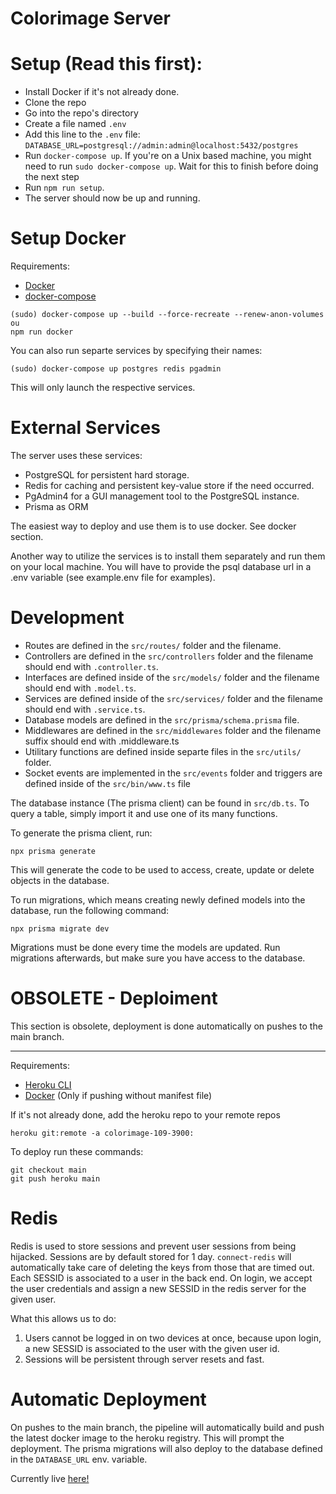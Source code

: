 # Colorimage Server

# Setup (Read this first):

- Install Docker if it's not already done.
- Clone the repo
- Go into the repo's directory
- Create a file named `.env`
- Add this line to the `.env` file: `DATABASE_URL=postgresql://admin:admin@localhost:5432/postgres`
- Run `docker-compose up`. If you're on a Unix based machine, you might need to run `sudo docker-compose up`. Wait for this to finish before doing the next step
- Run `npm run setup`.
- The server should now be up and running. 

# Setup Docker

Requirements:
- [Docker](https://www.docker.com/)
- [docker-compose](https://docs.docker.com/compose/install/)

```
(sudo) docker-compose up --build --force-recreate --renew-anon-volumes
ou
npm run docker
```

You can also run separte services by specifying their names:

```
(sudo) docker-compose up postgres redis pgadmin
```

This will only launch the respective services.

# External Services

The server uses these services:

- PostgreSQL for persistent hard storage.
- Redis for caching and persistent key-value store if the need occurred.
- PgAdmin4 for a GUI management tool to the PostgreSQL instance.
- Prisma as ORM

The easiest way to deploy and use them is to use docker. See docker section.

Another way to utilize the services is to install them separately and run them on your local machine. You will have to provide the psql database url in a .env variable (see example.env file for examples).

# Development

- Routes are defined in the `src/routes/` folder and the filename.
- Controllers are defined in the `src/controllers` folder and the filename should end with `.controller.ts`.
- Interfaces are defined inside of the `src/models/` folder and the filename should end with `.model.ts`.
- Services are defined inside of the `src/services/` folder and the filename should end with `.service.ts`.
- Database models are defined in the `src/prisma/schema.prisma` file.
- Middlewares are defined in the `src/middlewares` folder and the filename suffix should end with .middleware.ts
- Utilitary functions are defined inside separte files in the `src/utils/` folder.
- Socket events are implemented in the `src/events` folder and triggers are defined inside of the `src/bin/www.ts` file 

The database instance (The prisma client) can be found in `src/db.ts`. To query a table, simply import it and use one of its many functions.

To generate the prisma client, run:

```
npx prisma generate
```

This will generate the code to be used to access, create, update or delete objects in the database. 

To run migrations, which means creating newly defined models into the database, run the following command:

```
npx prisma migrate dev
```

Migrations must be done every time the models are updated. Run migrations afterwards, but make sure you have access to the database.


# OBSOLETE - Deploiment

This section is obsolete, deployment is done automatically on pushes to the main branch.

--- 

Requirements:

- [Heroku CLI](https://devcenter.heroku.com/articles/heroku-cli)
- [Docker](https://www.docker.com/) (Only if pushing without manifest file)

If it's not already done, add the heroku repo to your remote repos

```
heroku git:remote -a colorimage-109-3900:
```
 
To deploy run these commands:

```
git checkout main
git push heroku main
```

# Redis

Redis is used to store sessions and prevent user sessions from being hijacked. Sessions are by default stored for 1 day. `connect-redis` will automatically take care of deleting the keys from those that are timed out. Each SESSID is associated to a user in the back end. On login, we accept the user credentials and assign a new SESSID in the redis server for the given user. 

What this allows us to do:

1. Users cannot be logged in on two devices at once, because upon login, a new SESSID is associated to the user with the given user id.
2. Sessions will be persistent through server resets and fast.

# Automatic Deployment

On pushes to the main branch, the pipeline will automatically build and push the latest docker image to the heroku registry. This will prompt the deployment. 
The prisma migrations will also deploy to the database defined in the `DATABASE_URL` env. variable.

Currently live [here!](https://colorimage-109-3900.herokuapp.com/)